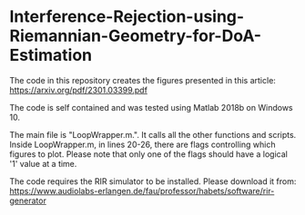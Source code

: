 # Interference-Rejection-using-Riemannian-Geometry-for-DoA-Estimation

The code in this repository creates the figures presented in this article:
https://arxiv.org/pdf/2301.03399.pdf

The code is self contained and was tested using Matlab 2018b on Windows 10.

The main file is "LoopWrapper.m.". It calls all the other functions and scripts.
Inside LoopWrapper.m, in lines 20-26, there are flags controlling which figures to plot. 
Please note that only one of the flags should have a logical '1' value at a time. 

The code requires the RIR simulator to be installed. Please download it from:
https://www.audiolabs-erlangen.de/fau/professor/habets/software/rir-generator
